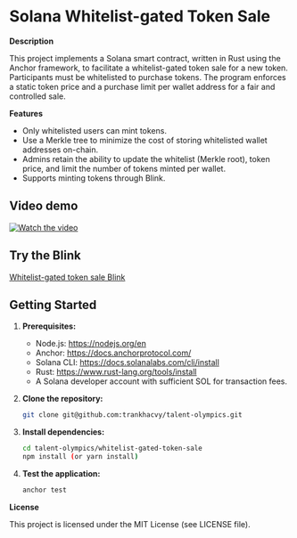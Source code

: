 # Solana Whitelist-gated Token Sale

**Description**

This project implements a Solana smart contract, written in Rust using the Anchor framework, to facilitate a whitelist-gated token sale for a new token. Participants must be whitelisted to purchase tokens. The program enforces a static token price and a purchase limit per wallet address for a fair and controlled sale.

**Features**

- Only whitelisted users can mint tokens.
- Use a Merkle tree to minimize the cost of storing whitelisted wallet addresses on-chain.
- Admins retain the ability to update the whitelist (Merkle root), token price, and limit the number of tokens minted per wallet.
- Supports minting tokens through Blink.

## Video demo

[![Watch the video](https://cdn.loom.com/sessions/thumbnails/eb42a9b85ad34d06a74fd7a73ae21898-with-play.gif)](https://www.loom.com/share/eb42a9b85ad34d06a74fd7a73ae21898?sid=2e2bcaa0-a3d3-4f15-a8e0-7bed60f0139e)

## Try the Blink

[Whitelist-gated token sale Blink](https://dial.to/?action=solana-action:https://talent-olympics-token-sale.vercel.app/api/mint)

## Getting Started

1. **Prerequisites:**

   - Node.js: https://nodejs.org/en
   - Anchor: https://docs.anchorprotocol.com/
   - Solana CLI: https://docs.solanalabs.com/cli/install
   - Rust: https://www.rust-lang.org/tools/install
   - A Solana developer account with sufficient SOL for transaction fees.

2. **Clone the repository:**

   ```bash
   git clone git@github.com:trankhacvy/talent-olympics.git
   ```

3. **Install dependencies:**

   ```bash
   cd talent-olympics/whitelist-gated-token-sale
   npm install (or yarn install)
   ```

4. **Test the application:**

   ```bash
   anchor test
   ```

**License**

This project is licensed under the MIT License (see LICENSE file).
